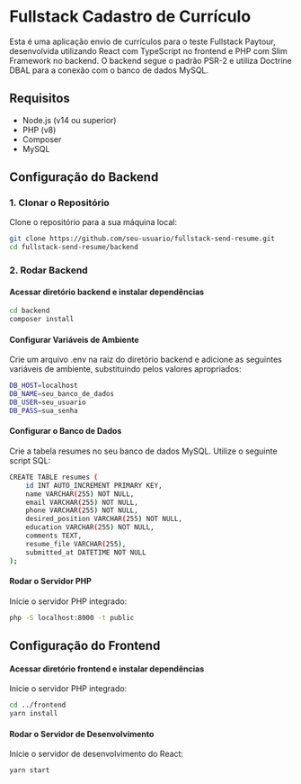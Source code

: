 # Fullstack Cadastro de Currículo

Esta é uma aplicação envio de currículos para o teste Fullstack Paytour, desenvolvida utilizando React com TypeScript no frontend e PHP com Slim Framework no backend. O backend segue o padrão PSR-2 e utiliza Doctrine DBAL para a conexão com o banco de dados MySQL.

## Requisitos

- Node.js (v14 ou superior)
- PHP (v8)
- Composer  
- MySQL

## Configuração do Backend

### 1. Clonar o Repositório

Clone o repositório para a sua máquina local:

```bash
git clone https://github.com/seu-usuario/fullstack-send-resume.git
cd fullstack-send-resume/backend
```

### 2. Rodar Backend

#### Acessar diretório backend e instalar dependências
```bash
cd backend
composer install
```


#### Configurar Variáveis de Ambiente
Crie um arquivo .env na raiz do diretório backend e adicione as seguintes variáveis de ambiente, substituindo pelos valores apropriados:

```bash
DB_HOST=localhost
DB_NAME=seu_banco_de_dados
DB_USER=seu_usuario
DB_PASS=sua_senha
```

#### Configurar o Banco de Dados
Crie a tabela resumes no seu banco de dados MySQL. Utilize o seguinte script SQL:

```bash
CREATE TABLE resumes (
    id INT AUTO_INCREMENT PRIMARY KEY,
    name VARCHAR(255) NOT NULL,
    email VARCHAR(255) NOT NULL,
    phone VARCHAR(255) NOT NULL,
    desired_position VARCHAR(255) NOT NULL,
    education VARCHAR(255) NOT NULL,
    comments TEXT,
    resume_file VARCHAR(255),
    submitted_at DATETIME NOT NULL
);
```

#### Rodar o Servidor PHP
Inicie o servidor PHP integrado:
```bash
php -S localhost:8000 -t public
```

## Configuração do Frontend


#### Acessar diretório frontend e instalar dependências
Inicie o servidor PHP integrado:
```bash
cd ../frontend
yarn install
```


#### Rodar o Servidor de Desenvolvimento
Inicie o servidor de desenvolvimento do React:
```bash
yarn start
```